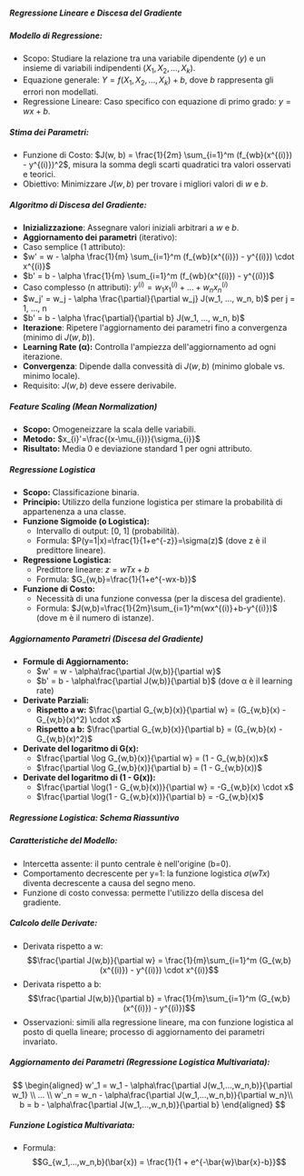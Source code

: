 ##### Regressione Lineare e Discesa del Gradiente

##### Modello di Regressione:

* Scopo: Studiare la relazione tra una variabile dipendente (*y*) e un insieme di variabili indipendenti ($X_1, X_2, ..., X_k$).
* Equazione generale: $Y = f(X_1, X_2, ..., X_k) + b$, dove *b* rappresenta gli errori non modellati.
* Regressione Lineare: Caso specifico con equazione di primo grado: $y = wx + b$.

##### Stima dei Parametri:

* Funzione di Costo: $J(w, b) = \frac{1}{2m} \sum_{i=1}^m (f_{wb}(x^{(i)}) - y^{(i)})^2$, misura la somma degli scarti quadratici tra valori osservati e teorici.
* Obiettivo: Minimizzare $J(w, b)$ per trovare i migliori valori di *w* e *b*.

##### Algoritmo di Discesa del Gradiente:

* **Inizializzazione**: Assegnare valori iniziali arbitrari a *w* e *b*.
* **Aggiornamento dei parametri** (iterativo):
* Caso semplice (1 attributo):
* $w' = w - \alpha \frac{1}{m} \sum_{i=1}^m (f_{wb}(x^{(i)}) - y^{(i)}) \cdot x^{(i)}$
* $b' = b - \alpha \frac{1}{m} \sum_{i=1}^m (f_{wb}(x^{(i)}) - y^{(i)})$
* Caso complesso (n attributi): $y^{(i)} = w_1x_1^{(i)} + ... + w_nx_n^{(i)}$
* $w_j' = w_j - \alpha \frac{\partial}{\partial w_j} J(w_1, ..., w_n, b)$ per j = 1, ..., n
* $b' = b - \alpha \frac{\partial}{\partial b} J(w_1, ..., w_n, b)$
* **Iterazione**: Ripetere l'aggiornamento dei parametri fino a convergenza (minimo di $J(w, b)$).
* **Learning Rate (α):** Controlla l'ampiezza dell'aggiornamento ad ogni iterazione.
* **Convergenza**: Dipende dalla convessità di $J(w, b)$ (minimo globale vs. minimo locale).
* Requisito: $J(w, b)$ deve essere derivabile.

##### Feature Scaling (Mean Normalization)

* **Scopo:** Omogeneizzare la scala delle variabili.
* **Metodo:** $x_{i}'=\frac{(x-\mu_{i})}{\sigma_{i}}$
* **Risultato:** Media 0 e deviazione standard 1 per ogni attributo.

##### Regressione Logistica

* **Scopo:** Classificazione binaria.
* **Principio:** Utilizzo della funzione logistica per stimare la probabilità di appartenenza a una classe.
* **Funzione Sigmoide (o Logistica):**
	* Intervallo di output: [0, 1] (probabilità).
	* Formula: $P(y=1|x)=\frac{1}{1+e^{-z}}=\sigma(z)$ (dove z è il predittore lineare).
* **Regressione Logistica:**
	* Predittore lineare: $z=wTx+b$
	* Formula: $G_{w,b}=\frac{1}{1+e^{-wx-b}}$
* **Funzione di Costo:**
	* Necessità di una funzione convessa (per la discesa del gradiente).
	* Formula: $J(w,b)=\frac{1}{2m}\sum_{i=1}^m(wx^{(i)}+b-y^{(i)})$ (dove m è il numero di istanze).

##### Aggiornamento Parametri (Discesa del Gradiente)

* **Formule di Aggiornamento:**
	* $w' = w - \alpha\frac{\partial J(w,b)}{\partial w}$
	* $b' = b - \alpha\frac{\partial J(w,b)}{\partial b}$ (dove α è il learning rate)
* **Derivate Parziali:**
	* **Rispetto a w:** $\frac{\partial G_{w,b}(x)}{\partial w} = (G_{w,b}(x) - G_{w,b}(x)^2) \cdot x$
	* **Rispetto a b:** $\frac{\partial G_{w,b}(x)}{\partial b} = (G_{w,b}(x) - G_{w,b}(x)^2)$
* **Derivate del logaritmo di G(x):**
	* $\frac{\partial \log G_{w,b}(x)}{\partial w} = (1 - G_{w,b}(x))x$
	* $\frac{\partial \log G_{w,b}(x)}{\partial b} = (1 - G_{w,b}(x))$
* **Derivate del logaritmo di (1 - G(x)):**
	* $\frac{\partial \log(1 - G_{w,b}(x))}{\partial w} = -G_{w,b}(x) \cdot x$
	* $\frac{\partial \log(1 - G_{w,b}(x))}{\partial b} = -G_{w,b}(x)$

##### Regressione Logistica: Schema Riassuntivo

##### Caratteristiche del Modello:

* Intercetta assente: il punto centrale è nell'origine (b=0).
* Comportamento decrescente per y=1: la funzione logistica $\sigma(wTx)$ diventa decrescente a causa del segno meno.
* Funzione di costo convessa: permette l'utilizzo della discesa del gradiente.

##### Calcolo delle Derivate:

* Derivata rispetto a w:
$$\frac{\partial J(w,b)}{\partial w} = \frac{1}{m}\sum_{i=1}^m (G_{w,b}(x^{(i)}) - y^{(i)}) \cdot x^{(i)}$$
* Derivata rispetto a b:
$$\frac{\partial J(w,b)}{\partial b} = \frac{1}{m}\sum_{i=1}^m (G_{w,b}(x^{(i)}) - y^{(i)})$$
* Osservazioni: simili alla regressione lineare, ma con funzione logistica al posto di quella lineare; processo di aggiornamento dei parametri invariato.

##### Aggiornamento dei Parametri (Regressione Logistica Multivariata):

$$ \begin{aligned} w'_1 = w_1 - \alpha\frac{\partial J(w_1,...,w_n,b)}{\partial w_1} \\ ... \\ w'_n = w_n - \alpha\frac{\partial J(w_1,...,w_n,b)}{\partial w_n}\\ b = b - \alpha\frac{\partial J(w_1,...,w_n,b)}{\partial b} \end{aligned} $$

##### Funzione Logistica Multivariata:

* Formula: $$G_{w_1,...,w_n,b}(\bar{x}) = \frac{1}{1 + e^{-\bar{w}\bar{x}-b}}$$

